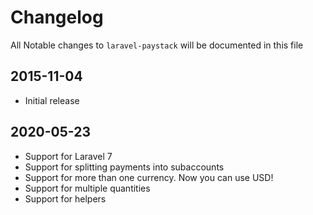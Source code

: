 # Changelog

All Notable changes to `laravel-paystack` will be documented in this file

## 2015-11-04
- Initial release

## 2020-05-23
- Support for Laravel 7
- Support for splitting payments into subaccounts
- Support for more than one currency. Now you can use USD!
- Support for multiple quantities
- Support for helpers